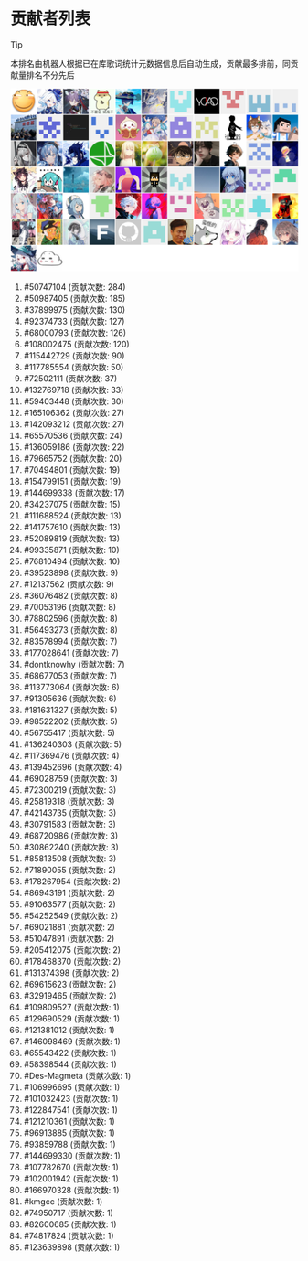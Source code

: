 # 贡献者列表

> [!TIP]
> 本排名由机器人根据已在库歌词统计元数据信息后自动生成，贡献最多排前，同贡献量排名不分先后

![贡献者头像画廊](./CONTRIBUTORS.svg)

1. #50747104 (贡献次数: 284)
2. #50987405 (贡献次数: 185)
3. #37899975 (贡献次数: 130)
4. #92374733 (贡献次数: 127)
5. #68000793 (贡献次数: 126)
6. #108002475 (贡献次数: 120)
7. #115442729 (贡献次数: 90)
8. #117785554 (贡献次数: 50)
9. #72502111 (贡献次数: 37)
10. #132769718 (贡献次数: 33)
11. #59403448 (贡献次数: 30)
12. #165106362 (贡献次数: 27)
13. #142093212 (贡献次数: 27)
14. #65570536 (贡献次数: 24)
15. #136059186 (贡献次数: 22)
16. #79665752 (贡献次数: 20)
17. #70494801 (贡献次数: 19)
18. #154799151 (贡献次数: 19)
19. #144699338 (贡献次数: 17)
20. #34237075 (贡献次数: 15)
21. #111688524 (贡献次数: 13)
22. #141757610 (贡献次数: 13)
23. #52089819 (贡献次数: 13)
24. #99335871 (贡献次数: 10)
25. #76810494 (贡献次数: 10)
26. #39523898 (贡献次数: 9)
27. #12137562 (贡献次数: 9)
28. #36076482 (贡献次数: 8)
29. #70053196 (贡献次数: 8)
30. #78802596 (贡献次数: 8)
31. #56493273 (贡献次数: 8)
32. #83578994 (贡献次数: 7)
33. #177028641 (贡献次数: 7)
34. #dontknowhy (贡献次数: 7)
35. #68677053 (贡献次数: 7)
36. #113773064 (贡献次数: 6)
37. #91305636 (贡献次数: 6)
38. #181631327 (贡献次数: 5)
39. #98522202 (贡献次数: 5)
40. #56755417 (贡献次数: 5)
41. #136240303 (贡献次数: 5)
42. #117369476 (贡献次数: 4)
43. #139452696 (贡献次数: 4)
44. #69028759 (贡献次数: 3)
45. #72300219 (贡献次数: 3)
46. #25819318 (贡献次数: 3)
47. #42143735 (贡献次数: 3)
48. #30791583 (贡献次数: 3)
49. #68720986 (贡献次数: 3)
50. #30862240 (贡献次数: 3)
51. #85813508 (贡献次数: 3)
52. #71890055 (贡献次数: 2)
53. #178267954 (贡献次数: 2)
54. #86943191 (贡献次数: 2)
55. #91063577 (贡献次数: 2)
56. #54252549 (贡献次数: 2)
57. #69021881 (贡献次数: 2)
58. #51047891 (贡献次数: 2)
59. #205412075 (贡献次数: 2)
60. #178468370 (贡献次数: 2)
61. #131374398 (贡献次数: 2)
62. #69615623 (贡献次数: 2)
63. #32919465 (贡献次数: 2)
64. #109809527 (贡献次数: 1)
65. #129690529 (贡献次数: 1)
66. #121381012 (贡献次数: 1)
67. #146098469 (贡献次数: 1)
68. #65543422 (贡献次数: 1)
69. #58398544 (贡献次数: 1)
70. #Des-Magmeta (贡献次数: 1)
71. #106996695 (贡献次数: 1)
72. #101032423 (贡献次数: 1)
73. #122847541 (贡献次数: 1)
74. #121210361 (贡献次数: 1)
75. #96913885 (贡献次数: 1)
76. #93859788 (贡献次数: 1)
77. #144699330 (贡献次数: 1)
78. #107782670 (贡献次数: 1)
79. #102001942 (贡献次数: 1)
80. #166970328 (贡献次数: 1)
81. #kmgcc (贡献次数: 1)
82. #74950717 (贡献次数: 1)
83. #82600685 (贡献次数: 1)
84. #74817824 (贡献次数: 1)
85. #123639898 (贡献次数: 1)
